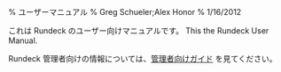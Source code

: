 % ユーザーマニュアル
% Greg Schueler;Alex Honor
% 1/16/2012

これは Rundeck のユーザー向けマニュアルです。
This the Rundeck User Manual.

Rundeck 管理者向けの情報については、[管理者向けガイド](../administration/index.html) を見てください。
